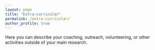 ```yaml
---
layout: page
title: "Extra-curricular"
permalink: /extra-curricular/
author_profile: true
---
```


Here you can describe your coaching, outreach, volunteering, or other activities outside of your main research.
